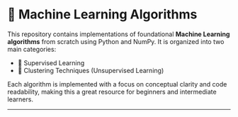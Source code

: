 # 🤖 Machine Learning Algorithms

This repository contains implementations of foundational **Machine Learning algorithms** from scratch using Python and NumPy. It is organized into two main categories:

- 🧠 Supervised Learning
- 🧩 Clustering Techniques (Unsupervised Learning)

Each algorithm is implemented with a focus on conceptual clarity and code readability, making this a great resource for beginners and intermediate learners.

---



